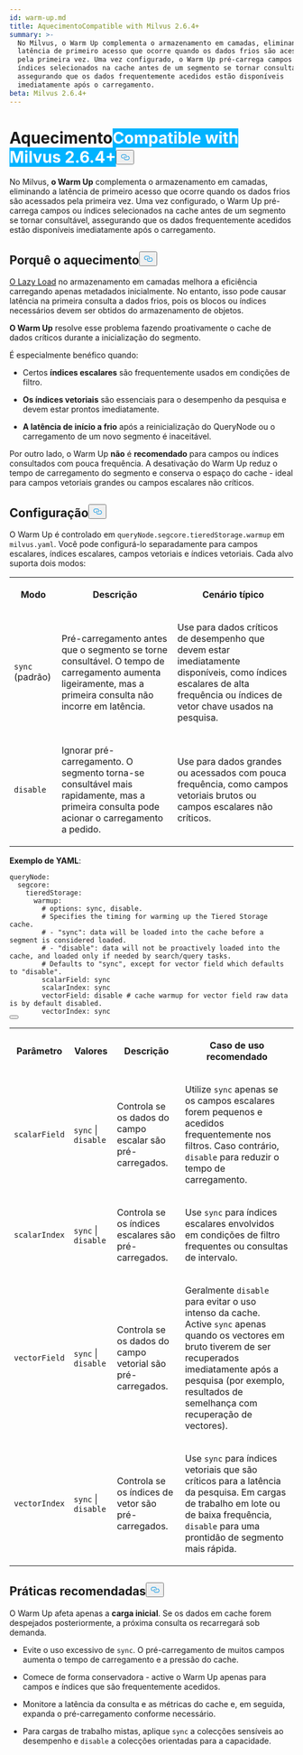 ```yaml
---
id: warm-up.md
title: AquecimentoCompatible with Milvus 2.6.4+
summary: >-
  No Milvus, o Warm Up complementa o armazenamento em camadas, eliminando a
  latência de primeiro acesso que ocorre quando os dados frios são acessados
  pela primeira vez. Uma vez configurado, o Warm Up pré-carrega campos ou
  índices selecionados na cache antes de um segmento se tornar consultável,
  assegurando que os dados frequentemente acedidos estão disponíveis
  imediatamente após o carregamento.
beta: Milvus 2.6.4+
---
```

<h1 id="Warm-Up" class="common-anchor-header">Aquecimento<span class="beta-tag" style="background-color:rgb(0, 179, 255);color:white" translate="no">Compatible with Milvus 2.6.4+</span><button data-href="#Warm-Up" class="anchor-icon" translate="no">
      <svg translate="no"
        aria-hidden="true"
        focusable="false"
        height="20"
        version="1.1"
        viewBox="0 0 16 16"
        width="16"
      >
        <path
          fill="#0092E4"
          fill-rule="evenodd"
          d="M4 9h1v1H4c-1.5 0-3-1.69-3-3.5S2.55 3 4 3h4c1.45 0 3 1.69 3 3.5 0 1.41-.91 2.72-2 3.25V8.59c.58-.45 1-1.27 1-2.09C10 5.22 8.98 4 8 4H4c-.98 0-2 1.22-2 2.5S3 9 4 9zm9-3h-1v1h1c1 0 2 1.22 2 2.5S13.98 12 13 12H9c-.98 0-2-1.22-2-2.5 0-.83.42-1.64 1-2.09V6.25c-1.09.53-2 1.84-2 3.25C6 11.31 7.55 13 9 13h4c1.45 0 3-1.69 3-3.5S14.5 6 13 6z"
        ></path>
      </svg>
    </button></h1><p>No Milvus, <strong>o Warm Up</strong> complementa o armazenamento em camadas, eliminando a latência de primeiro acesso que ocorre quando os dados frios são acessados pela primeira vez. Uma vez configurado, o Warm Up pré-carrega campos ou índices selecionados na cache antes de um segmento se tornar consultável, assegurando que os dados frequentemente acedidos estão disponíveis imediatamente após o carregamento.</p>
<h2 id="Why-warm-up" class="common-anchor-header">Porquê o aquecimento<button data-href="#Why-warm-up" class="anchor-icon" translate="no">
      <svg translate="no"
        aria-hidden="true"
        focusable="false"
        height="20"
        version="1.1"
        viewBox="0 0 16 16"
        width="16"
      >
        <path
          fill="#0092E4"
          fill-rule="evenodd"
          d="M4 9h1v1H4c-1.5 0-3-1.69-3-3.5S2.55 3 4 3h4c1.45 0 3 1.69 3 3.5 0 1.41-.91 2.72-2 3.25V8.59c.58-.45 1-1.27 1-2.09C10 5.22 8.98 4 8 4H4c-.98 0-2 1.22-2 2.5S3 9 4 9zm9-3h-1v1h1c1 0 2 1.22 2 2.5S13.98 12 13 12H9c-.98 0-2-1.22-2-2.5 0-.83.42-1.64 1-2.09V6.25c-1.09.53-2 1.84-2 3.25C6 11.31 7.55 13 9 13h4c1.45 0 3-1.69 3-3.5S14.5 6 13 6z"
        ></path>
      </svg>
    </button></h2><p><a href="/docs/pt/tiered-storage-overview.md#Lazy-load">O Lazy Load</a> no armazenamento em camadas melhora a eficiência carregando apenas metadados inicialmente. No entanto, isso pode causar latência na primeira consulta a dados frios, pois os blocos ou índices necessários devem ser obtidos do armazenamento de objetos.</p>
<p><strong>O Warm Up</strong> resolve esse problema fazendo proativamente o cache de dados críticos durante a inicialização do segmento.</p>
<p>É especialmente benéfico quando:</p>
<ul>
<li><p>Certos <strong>índices escalares</strong> são frequentemente usados em condições de filtro.</p></li>
<li><p><strong>Os índices vetoriais</strong> são essenciais para o desempenho da pesquisa e devem estar prontos imediatamente.</p></li>
<li><p><strong>A latência de início a frio</strong> após a reinicialização do QueryNode ou o carregamento de um novo segmento é inaceitável.</p></li>
</ul>
<p>Por outro lado, o Warm Up <strong>não</strong> é <strong>recomendado</strong> para campos ou índices consultados com pouca frequência. A desativação do Warm Up reduz o tempo de carregamento do segmento e conserva o espaço do cache - ideal para campos vetoriais grandes ou campos escalares não críticos.</p>
<h2 id="Configuration" class="common-anchor-header">Configuração<button data-href="#Configuration" class="anchor-icon" translate="no">
      <svg translate="no"
        aria-hidden="true"
        focusable="false"
        height="20"
        version="1.1"
        viewBox="0 0 16 16"
        width="16"
      >
        <path
          fill="#0092E4"
          fill-rule="evenodd"
          d="M4 9h1v1H4c-1.5 0-3-1.69-3-3.5S2.55 3 4 3h4c1.45 0 3 1.69 3 3.5 0 1.41-.91 2.72-2 3.25V8.59c.58-.45 1-1.27 1-2.09C10 5.22 8.98 4 8 4H4c-.98 0-2 1.22-2 2.5S3 9 4 9zm9-3h-1v1h1c1 0 2 1.22 2 2.5S13.98 12 13 12H9c-.98 0-2-1.22-2-2.5 0-.83.42-1.64 1-2.09V6.25c-1.09.53-2 1.84-2 3.25C6 11.31 7.55 13 9 13h4c1.45 0 3-1.69 3-3.5S14.5 6 13 6z"
        ></path>
      </svg>
    </button></h2><p>O Warm Up é controlado em <code translate="no">queryNode.segcore.tieredStorage.warmup</code> em <code translate="no">milvus.yaml</code>. Você pode configurá-lo separadamente para campos escalares, índices escalares, campos vetoriais e índices vetoriais. Cada alvo suporta dois modos:</p>
<table>
   <tr>
     <th><p>Modo</p></th>
     <th><p>Descrição</p></th>
     <th><p>Cenário típico</p></th>
   </tr>
   <tr>
     <td><p><code translate="no">sync</code> (padrão)</p></td>
     <td><p>Pré-carregamento antes que o segmento se torne consultável. O tempo de carregamento aumenta ligeiramente, mas a primeira consulta não incorre em latência.</p></td>
     <td><p>Use para dados críticos de desempenho que devem estar imediatamente disponíveis, como índices escalares de alta frequência ou índices de vetor chave usados na pesquisa.</p></td>
   </tr>
   <tr>
     <td><p><code translate="no">disable</code></p></td>
     <td><p>Ignorar pré-carregamento. O segmento torna-se consultável mais rapidamente, mas a primeira consulta pode acionar o carregamento a pedido.</p></td>
     <td><p>Use para dados grandes ou acessados com pouca frequência, como campos vetoriais brutos ou campos escalares não críticos.</p></td>
   </tr>
</table>
<p><strong>Exemplo de YAML</strong>:</p>
<pre><code translate="no" class="language-yaml"><span class="hljs-attr">queryNode:</span>
  <span class="hljs-attr">segcore:</span>
    <span class="hljs-attr">tieredStorage:</span>
      <span class="hljs-attr">warmup:</span>
        <span class="hljs-comment"># options: sync, disable.</span>
        <span class="hljs-comment"># Specifies the timing for warming up the Tiered Storage cache.</span>
        <span class="hljs-comment"># - &quot;sync&quot;: data will be loaded into the cache before a segment is considered loaded.</span>
        <span class="hljs-comment"># - &quot;disable&quot;: data will not be proactively loaded into the cache, and loaded only if needed by search/query tasks.</span>
        <span class="hljs-comment"># Defaults to &quot;sync&quot;, except for vector field which defaults to &quot;disable&quot;.</span>
        <span class="hljs-attr">scalarField:</span> <span class="hljs-string">sync</span>
        <span class="hljs-attr">scalarIndex:</span> <span class="hljs-string">sync</span>
        <span class="hljs-attr">vectorField:</span> <span class="hljs-string">disable</span> <span class="hljs-comment"># cache warmup for vector field raw data is by default disabled.</span>
        <span class="hljs-attr">vectorIndex:</span> <span class="hljs-string">sync</span>
<button class="copy-code-btn"></button></code></pre>
<table>
   <tr>
     <th><p>Parâmetro</p></th>
     <th><p>Valores</p></th>
     <th><p>Descrição</p></th>
     <th><p>Caso de uso recomendado</p></th>
   </tr>
   <tr>
     <td><p><code translate="no">scalarField</code></p></td>
     <td><p><code translate="no">sync</code> | <code translate="no">disable</code></p></td>
     <td><p>Controla se os dados do campo escalar são pré-carregados.</p></td>
     <td><p>Utilize <code translate="no">sync</code> apenas se os campos escalares forem pequenos e acedidos frequentemente nos filtros. Caso contrário, <code translate="no">disable</code> para reduzir o tempo de carregamento.</p></td>
   </tr>
   <tr>
     <td><p><code translate="no">scalarIndex</code></p></td>
     <td><p><code translate="no">sync</code> | <code translate="no">disable</code></p></td>
     <td><p>Controla se os índices escalares são pré-carregados.</p></td>
     <td><p>Use <code translate="no">sync</code> para índices escalares envolvidos em condições de filtro frequentes ou consultas de intervalo.</p></td>
   </tr>
   <tr>
     <td><p><code translate="no">vectorField</code></p></td>
     <td><p><code translate="no">sync</code> | <code translate="no">disable</code></p></td>
     <td><p>Controla se os dados do campo vetorial são pré-carregados.</p></td>
     <td><p>Geralmente <code translate="no">disable</code> para evitar o uso intenso da cache. Active <code translate="no">sync</code> apenas quando os vectores em bruto tiverem de ser recuperados imediatamente após a pesquisa (por exemplo, resultados de semelhança com recuperação de vectores).</p></td>
   </tr>
   <tr>
     <td><p><code translate="no">vectorIndex</code></p></td>
     <td><p><code translate="no">sync</code> | <code translate="no">disable</code></p></td>
     <td><p>Controla se os índices de vetor são pré-carregados.</p></td>
     <td><p>Use <code translate="no">sync</code> para índices vetoriais que são críticos para a latência da pesquisa. Em cargas de trabalho em lote ou de baixa frequência, <code translate="no">disable</code> para uma prontidão de segmento mais rápida.</p></td>
   </tr>
</table>
<h2 id="Best-practices" class="common-anchor-header">Práticas recomendadas<button data-href="#Best-practices" class="anchor-icon" translate="no">
      <svg translate="no"
        aria-hidden="true"
        focusable="false"
        height="20"
        version="1.1"
        viewBox="0 0 16 16"
        width="16"
      >
        <path
          fill="#0092E4"
          fill-rule="evenodd"
          d="M4 9h1v1H4c-1.5 0-3-1.69-3-3.5S2.55 3 4 3h4c1.45 0 3 1.69 3 3.5 0 1.41-.91 2.72-2 3.25V8.59c.58-.45 1-1.27 1-2.09C10 5.22 8.98 4 8 4H4c-.98 0-2 1.22-2 2.5S3 9 4 9zm9-3h-1v1h1c1 0 2 1.22 2 2.5S13.98 12 13 12H9c-.98 0-2-1.22-2-2.5 0-.83.42-1.64 1-2.09V6.25c-1.09.53-2 1.84-2 3.25C6 11.31 7.55 13 9 13h4c1.45 0 3-1.69 3-3.5S14.5 6 13 6z"
        ></path>
      </svg>
    </button></h2><p>O Warm Up afeta apenas a <strong>carga inicial</strong>. Se os dados em cache forem despejados posteriormente, a próxima consulta os recarregará sob demanda.</p>
<ul>
<li><p>Evite o uso excessivo de <code translate="no">sync</code>. O pré-carregamento de muitos campos aumenta o tempo de carregamento e a pressão do cache.</p></li>
<li><p>Comece de forma conservadora - active o Warm Up apenas para campos e índices que são frequentemente acedidos.</p></li>
<li><p>Monitore a latência da consulta e as métricas do cache e, em seguida, expanda o pré-carregamento conforme necessário.</p></li>
<li><p>Para cargas de trabalho mistas, aplique <code translate="no">sync</code> a colecções sensíveis ao desempenho e <code translate="no">disable</code> a colecções orientadas para a capacidade.</p></li>
</ul>
